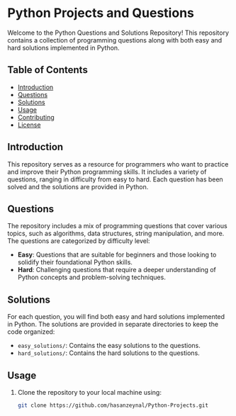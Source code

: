 # Python Projects and Questions

Welcome to the Python Questions and Solutions Repository! This repository contains a collection of programming questions along with both easy and hard solutions implemented in Python.

## Table of Contents

- [Introduction](#introduction)
- [Questions](#questions)
- [Solutions](#solutions)
- [Usage](#usage)
- [Contributing](#contributing)
- [License](#license)

## Introduction

This repository serves as a resource for programmers who want to practice and improve their Python programming skills. It includes a variety of questions, ranging in difficulty from easy to hard. Each question has been solved and the solutions are provided in Python.

## Questions

The repository includes a mix of programming questions that cover various topics, such as algorithms, data structures, string manipulation, and more. The questions are categorized by difficulty level:

- **Easy**: Questions that are suitable for beginners and those looking to solidify their foundational Python skills.
- **Hard**: Challenging questions that require a deeper understanding of Python concepts and problem-solving techniques.

## Solutions

For each question, you will find both easy and hard solutions implemented in Python. The solutions are provided in separate directories to keep the code organized:

- `easy_solutions/`: Contains the easy solutions to the questions.
- `hard_solutions/`: Contains the hard solutions to the questions.

## Usage

1. Clone the repository to your local machine using:

   ```bash
   git clone https://github.com/hasanzeynal/Python-Projects.git
   

